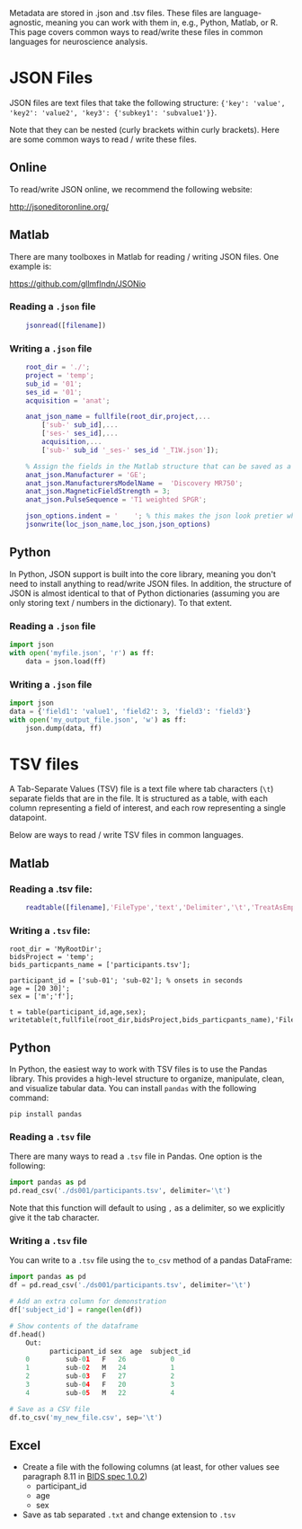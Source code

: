Metadata are stored in .json and .tsv files. These files are language-agnostic, meaning you
can work with them in, e.g., Python, Matlab, or R. This page covers common ways to read/write
these files in common languages for neuroscience analysis.

# JSON Files
JSON files are text files that take the following structure:
`{'key': 'value', 'key2': 'value2', 'key3': {'subkey1': 'subvalue1'}}`.

Note that they can be nested (curly brackets within curly brackets). Here are some
common ways to read / write these files.

## Online
To read/write JSON online, we recommend the following website:

http://jsoneditoronline.org/

## Matlab
There are many toolboxes in Matlab for reading / writing JSON files. One
example is:

https://github.com/gllmflndn/JSONio

### Reading a `.json` file
```matlab
    jsonread([filename])  
```

### Writing a `.json` file
```matlab
    root_dir = './';
    project = 'temp';
    sub_id = '01';
    ses_id = '01';
    acquisition = 'anat';

    anat_json_name = fullfile(root_dir,project,...
        ['sub-' sub_id],...
        ['ses-' ses_id],...
        acquisition,...
        ['sub-' sub_id '_ses-' ses_id '_T1W.json']);

    % Assign the fields in the Matlab structure that can be saved as a json:
    anat_json.Manufacturer = 'GE';
    anat_json.ManufacturersModelName =  'Discovery MR750';
    anat_json.MagneticFieldStrength = 3;
    anat_json.PulseSequence = 'T1 weighted SPGR';

    json_options.indent = '    '; % this makes the json look pretier when opened in a txt editor
    jsonwrite(loc_json_name,loc_json,json_options)
```
## Python
In Python, JSON support is built into the core library, meaning you don't need to install anything
to read/write JSON files. In addition, the structure of JSON is almost identical to that of
Python dictionaries (assuming you are only storing text / numbers in the dictionary). To that
extent.

### Reading a `.json` file
```python
import json
with open('myfile.json', 'r') as ff:
    data = json.load(ff)
```

### Writing a `.json` file
```python
import json
data = {'field1': 'value1', 'field2': 3, 'field3': 'field3'}
with open('my_output_file.json', 'w') as ff:
    json.dump(data, ff)
```

# TSV files
A Tab-Separate Values (TSV) file is a text file where tab characters (`\t`) separate
fields that are in the file. It is structured as a table, with each column representing
a field of interest, and each row representing a single datapoint.

Below are ways to read / write TSV files in common languages.

## Matlab
### Reading a .tsv file:

```matlab
    readtable([filename],'FileType','text','Delimiter','\t','TreatAsEmpty',{'N/A','n/a'});
```

### Writing a `.tsv` file: 
```
root_dir = 'MyRootDir';
bidsProject = 'temp';
bids_particpants_name = ['participants.tsv'];
 
participant_id = ['sub-01'; 'sub-02']; % onsets in seconds
age = [20 30]';
sex = ['m';'f'];
 
t = table(participant_id,age,sex);
writetable(t,fullfile(root_dir,bidsProject,bids_particpants_name),'FileType','text','Delimiter','\t');
```

## Python
In Python, the easiest way to work with TSV files is to use the Pandas library. This provides a high-level
structure to organize, manipulate, clean, and visualize tabular data. You can install `pandas` with the
following command:

`pip install pandas`

### Reading a `.tsv` file
There are many ways to read a `.tsv` file in Pandas. One option is the following:

```python
import pandas as pd
pd.read_csv('./ds001/participants.tsv', delimiter='\t')
```
Note that this function will default to using `,` as a delimiter, so we explicitly give it the tab character.

### Writing a `.tsv` file
You can write to a `.tsv` file using the `to_csv` method of a pandas DataFrame:

```python
import pandas as pd
df = pd.read_csv('./ds001/participants.tsv', delimiter='\t')

# Add an extra column for demonstration
df['subject_id'] = range(len(df))

# Show contents of the dataframe
df.head()
    Out:
          participant_id sex  age  subject_id
    0         sub-01   F   26           0
    1         sub-02   M   24           1
    2         sub-03   F   27           2
    3         sub-04   F   20           3
    4         sub-05   M   22           4

# Save as a CSV file
df.to_csv('my_new_file.csv', sep='\t')
```

## Excel
* Create a file with the following columns (at least, for other values see paragraph 8.11 in [BIDS spec 1.0.2](http://bids.neuroimaging.io/bids_spec1.0.2.pdf))
   * participant_id        
   * age 
   * sex
* Save as tab separated `.txt` and change extension to `.tsv`
 